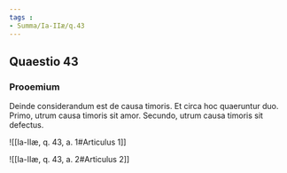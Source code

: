 ```yaml
---
tags : 
- Summa/Ia-IIæ/q.43
---
```


## Quaestio 43

### Prooemium

Deinde considerandum est de causa timoris. Et circa hoc quaeruntur duo. Primo, utrum causa timoris sit amor. Secundo, utrum causa timoris sit defectus.

![[Ia-IIæ, q. 43, a. 1#Articulus 1]]

![[Ia-IIæ, q. 43, a. 2#Articulus 2]]

